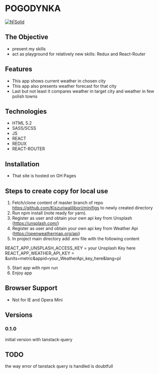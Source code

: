 # POGODYNKA

[![N|Solid](https://cldup.com/dTxpPi9lDf.thumb.png)](https://nodesource.com/products/nsolid)

## The Objective

- present my skills
- act as playground for relatively new skills: Redux and React-Router

## Features

- This app shows current weather in chosen city
- This app also presents weather forecast for that city
- Last but not least it compares weather in target city and weather in few polish towns

## Technologies

- HTML 5.2
- SASS/SCSS
- JS
- REACT
- REDUX
- REACT-ROUTER

## Installation

- That site is hosted on GH Pages

## Steps to create copy for local use

1. Fetch/clone content of master branch of repo <https://github.com/Kiszuriwalilibori/minifigs> to newly created directory
2. Run npm install (note ready for yarn).
3. Register as user and obtain your own api key from Unsplash (https://unsplash.com/)
4. Register as user and obtain your own api key from Weather Api (https://openweathermap.org/api)
5. In project main directory add .env file with the following content

REACT_APP_UNSPLASH_ACCESS_KEY = your Unsplash Key here
REACT_APP_WEATHER_API_KEY = &units=metric&appid=your_WeatherApi_key_here&lang=pl

5. Start app with npm run
6. Enjoy app

## Browser Support

- Not for IE and Opera Mini

## Versions

### 0.1.0

initial version with tanstack-query

## TODO

the way error of tanstack query is handled is doubtfull
